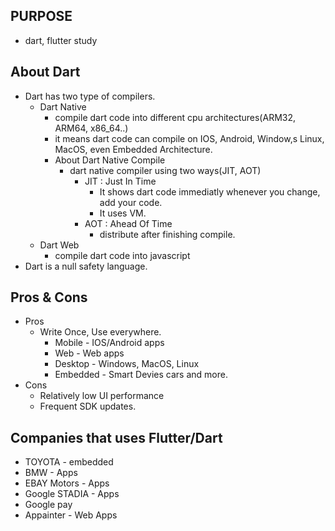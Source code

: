 ## PURPOSE
  + dart, flutter study
## About Dart
  + Dart has two type of compilers.
    + Dart Native
      + compile dart code into different cpu architectures(ARM32, ARM64, x86_64..)
      + it means dart code can compile on IOS, Android, Window,s Linux, MacOS, even Embedded Architecture.
      + About Dart Native Compile
        + dart native compiler using two ways(JIT, AOT)
          + JIT : Just In Time
            + It shows dart code immediatly whenever you change, add your code.
            + It uses VM.
          + AOT : Ahead Of Time
            + distribute after finishing compile.
    + Dart Web
      + compile dart code into javascript
  + Dart is a null safety language.
## Pros & Cons
  + Pros
    + Write Once, Use everywhere.
      + Mobile - IOS/Android apps
      + Web - Web apps
      + Desktop - Windows, MacOS, Linux
      + Embedded - Smart Devies cars and more.
  + Cons
    + Relatively low UI performance
    + Frequent SDK updates.
## Companies that uses Flutter/Dart
  + TOYOTA - embedded
  + BMW - Apps
  + EBAY Motors - Apps
  + Google STADIA - Apps
  + Google pay
  + Appainter - Web Apps

